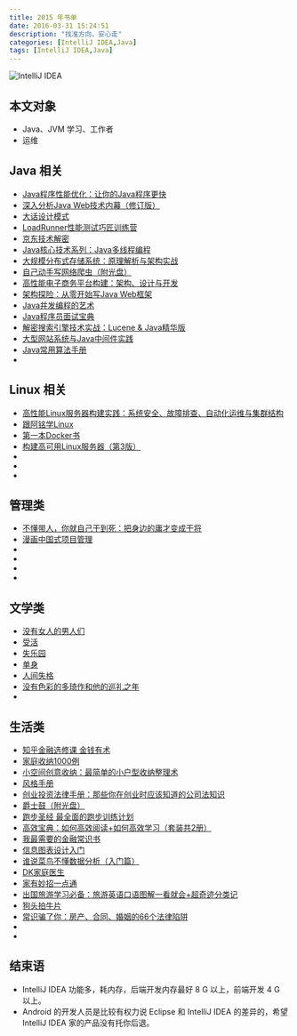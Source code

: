 ```yaml
---
title: 2015 年书单
date: 2016-03-31 15:24:51
description: "找准方向，安心走"
categories: [IntelliJ IDEA,Java]
tags: [IntelliJ IDEA,Java]
---
```



<!-- more -->


![IntelliJ IDEA](http://img.youmeek.com/2016/IntelliJ-IDEA-ER.jpg)



## 本文对象

- Java、JVM 学习、工作者
- 运维


## Java 相关

- [Java程序性能优化：让你的Java程序更快]()
- [深入分析Java Web技术内幕（修订版）]()
- [大话设计模式]()
- [LoadRunner性能测试巧匠训练营]()
- [京东技术解密]()
- [Java核心技术系列：Java多线程编程]()
- [大规模分布式存储系统：原理解析与架构实战]()
- [自己动手写网络爬虫（附光盘）]()
- [高性能电子商务平台构建：架构、设计与开发]()
- [架构探险：从零开始写Java Web框架]()
- [Java并发编程的艺术]()
- [Java程序员面试宝典]()
- [解密搜索引擎技术实战：Lucene & Java精华版]()
- [大型网站系统与Java中间件实践]()
- [Java常用算法手册]()
- []()

## Linux 相关

- [高性能Linux服务器构建实践：系统安全、故障排查、自动化运维与集群结构]()
- [跟阿铭学Linux]()
- [第一本Docker书]()
- [构建高可用Linux服务器（第3版）]()
- []()
- []()
- []()

## 管理类

- [不懂带人，你就自己干到死：把身边的庸才变成干将]()
- [漫画中国式项目管理]()
- []()
- []()
- []()
- []()


## 文学类

- [没有女人的男人们]()
- [受活]()
- [失乐园]()
- [单身]()
- [人间失格]()
- [没有色彩的多琦作和他的巡礼之年]()
- []()

## 生活类

- [知乎金融选修课 金钱有术]()
- [家庭收纳1000例]()
- [小空间创意收纳：最简单的小户型收纳整理术]()
- [风格手册]()
- [创业投资法律手册：那些你在创业时应该知道的公司法知识]()
- [爵士鼓（附光盘）]()
- [跑步圣经 最全面的跑步训练计划]()
- [高效宝典：如何高效阅读+如何高效学习（套装共2册）]()
- [我最需要的金融常识书]()
- [信息图表设计入门]()
- [谁说菜鸟不懂数据分析（入门篇）]()
- [DK家庭医生]()
- [家有妙招一点通]()
- [出国旅游学习必备：旅游英语口语图解一看就会+超奇迹分类记]()
- [狗头拍牛片]()
- [常识骗了你：房产、合同、婚姻的66个法律陷阱]()
- []()
- []()
     
## 结束语

- IntelliJ IDEA 功能多，耗内存，后端开发内存最好 8 G 以上，前端开发 4 G 以上。
- Android 的开发人员是比较有权力说 Eclipse 和 IntelliJ IDEA 的差异的，希望 IntelliJ IDEA 家的产品没有托你后退。

